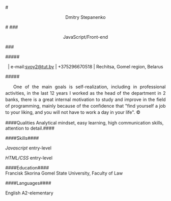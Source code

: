#<p align = center>Dmitry Stepanenko</p>#
###<p align = center>JavaScript/Front-end</p>###  

#####<p align = center> | e-mail:svoy2@tut.by |  +375296670518 |  Rechitsa, Gomel region, Belarus</p>##### 

<p style = "text-indent: 25px; line-height: 20px;" align = justify>One of the main goals is self-realization, including in professional activities, in the last 12 years I worked as the head of the department in 2 banks, there is a great internal motivation to study and improve in the field of programming, mainly because of the confidence that "find yourself a job to your liking, and you will not have to work a day in your life". ©</p>
        

####Qualities
Analytical mindset, easy learning, high communication skills, attention to detail.####

####Skills#### 

*Javascript* entry-level

*HTML/CSS* entry-level


####Education####   
Francisk Skorina Gomel State University, Faculty of Law

####Languages####

English  А2-elementary
